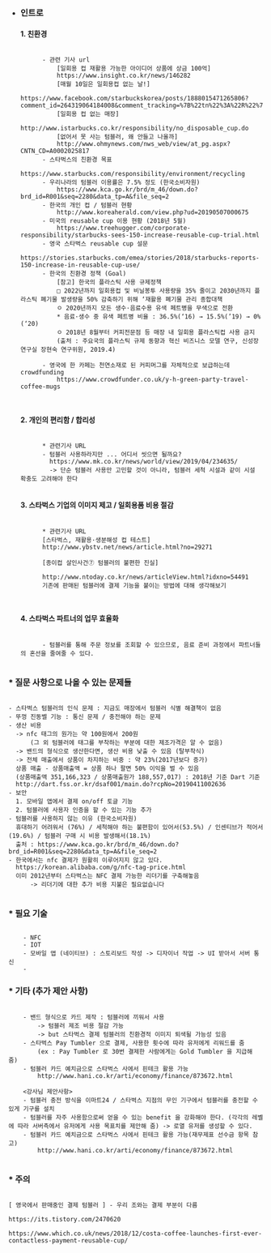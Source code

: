 * ### 인트로
    #### 1. 친환경

    <pre><code>
        - 관련 기사 url  
            [일회용 컵 재활용 가능한 아이디어 상품에 상금 100억]  
            <a>https://www.insight.co.kr/news/146282</a>
            [매월 10일은 일회용컵 없는 날!]  
            https://www.facebook.com/starbuckskorea/posts/1888015471265806?comment_id=264319064184008&comment_tracking=%7B%22tn%22%3A%22R%22%7D  
            [일회용 컵 없는 매장]  
            http://www.istarbucks.co.kr/responsibility/no_disposable_cup.do  
            [없어서 못 사는 텀블러, 왜 안들고 나올까]  
            http://www.ohmynews.com/nws_web/view/at_pg.aspx?CNTN_CD=A0002025817  
        - 스타벅스의 친환경 목표  
            https://www.starbucks.com/responsibility/environment/recycling  
        - 우리나라의 텀블러 이용률은 7.5% 정도 (한국소비자원)  
            https://www.kca.go.kr/brd/m_46/down.do?brd_id=R001&seq=2280&data_tp=A&file_seq=2  
        - 한국의 개인 컵 / 텀블러 현황  
            http://www.koreaherald.com/view.php?ud=20190507000675  
        - 미국의 reusable cup 이용 현황 (2018년 5월)  
            https://www.treehugger.com/corporate-responsibility/starbucks-sees-150-increase-reusable-cup-trial.html  
        - 영국 스타벅스 reusable cup 설문  
            https://stories.starbucks.com/emea/stories/2018/starbucks-reports-150-increase-in-reusable-cup-use/  
        - 한국의 친환경 정책 (Goal)  
            [참고] 한국의 플라스틱 사용 규제정책  
            □ 2022년까지 일회용컵 및 비닐봉투 사용량을 35% 줄이고 2030년까지 플라스틱 폐기물 발생량을 50% 감축하기 위해 ‘재활용 폐기물 관리 종합대책  
            ㅇ 2020년까지 모든 생수·음료수용 유색 페트병을 무색으로 전환  
            * 음료·생수 중 유색 페트병 비율 : 36.5%(‘16) → 15.5%(’19) → 0%(‘20)  
            ㅇ 2018년 8월부터 커피전문점 등 매장 내 일회용 플라스틱컵 사용 금지   
            (출처 : 주요국의 플라스틱 규제 동향과 혁신 비즈니스 모델 연구, 신성장연구실 장현숙 연구위원, 2019.4)  

        - 영국에 한 카페는 천연소재로 된 커피머그를 자체적으로 보급하는데 crowdfunding  
            https://www.crowdfunder.co.uk/y-h-green-party-travel-coffee-mugs

    </code></pre>

    #### 2. 개인의 편리함 / 합리성

    <pre><code>
        * 관련기사 URL
        - 텀블러 사용하라지만 ... 어디서 씻으면 될까요?
          https://www.mk.co.kr/news/world/view/2019/04/234635/
          -> 단순 텀블러 사용만 고민할 것이 아니라, 텀블러 세척 시설과 같이 시설 확충도 고려해야 한다
    </code></pre>

    #### 3. 스타벅스 기업의 이미지 제고 / 일회용품 비용 절감

    <pre><code>
        * 관련기사 URL
        [스타벅스, 재활용·생분해성 컵 테스트]
        http://www.ybstv.net/news/article.html?no=29271
    
        [종이컵 살인사건⑦ 텀블러의 불편한 진실]
        
        http://www.ntoday.co.kr/news/articleView.html?idxno=54491
        기존에 판매된 텀블러에 결제 기능을 붙이는 방법에 대해 생각해보기

    </code></pre>
    
    #### 4. 스타벅스 파트너의 업무 효율화

    <pre><code>
        - 텀블러를 통해 주문 정보를 조회할 수 있으므로, 음료 준비 과정에서 파트너들의 혼선을 줄여줄 수 있다.
    </code></pre>

### * 질문 사항으로 나올 수 있는 문제들

<pre><code>
- 스타벅스 텀블러의 인식 문제 : 지금도 매장에서 텀블러 식별 해결책이 없음
- 뚜껑 진동벨 기능 : 통신 문제 / 충전해야 하는 문제
- 생산 비용   
  -> nfc 태그의 원가는 약 100원에서 200원  
      (그 외 텀블러에 태그를 부착하는 부분에 대한 제조가격은 알 수 없음)  
  -> 밴드의 형식으로 생산한다면, 생산 비용 낮출 수 있음 (탈부착식)  
  -> 전체 매출에서 상품이 차지하는 비중 : 약 23%(2017년보다 증가)  
  상품 매출 - 상품매출액 = 상품 하나 팔면 50% 이익을 벌 수 있음   
  (상품매출액 351,166,323 / 상품매출원가 188,557,017) : 2018년 기준 Dart 기준  
  http://dart.fss.or.kr/dsaf001/main.do?rcpNo=20190411002636  
- 보안 
  1. 모바일 앱에서 결제 on/off 토글 기능
  2. 텀블러에 사용자 인증을 할 수 있는 기능 추가
- 텀블러를 사용하지 않는 이유 (한국소비자원)
  휴대하기 어려워서 (76%) / 세척해야 하는 불편함이 있어서(53.5%) / 인센티브가 적어서(19.6%) / 텀블러 구매 시 비용 발생해서(18.1%)  
  출처 : https://www.kca.go.kr/brd/m_46/down.do?brd_id=R001&seq=2280&data_tp=A&file_seq=2   
- 한국에서는 nfc 결제가 원활히 이루어지지 않고 있다.  
  https://korean.alibaba.com/g/nfc-tag-price.html  
  이미 2012년부터 스타벅스는 NFC 결제 가능한 리더기를 구축해놓음  
      -> 리더기에 대한 추가 비용 지불은 필요없습니다  

</code></pre>
    
### * 필요 기술

<pre><code>
    - NFC
    - IOT
    - 모바일 앱 (네이티브) : 스토리보드 작성 -> 디자이너 작업 -> UI 받아서 서버 통신
    - 
</code></pre>

### * 기타 (추가 제안 사항)  

<pre><code>
    - 밴드 형식으로 카드 제작 : 텀블러에 끼워서 사용  
        -> 텀블러 제조 비용 절감 가능  
        -> but 스타벅스 결제 텀블러의 친환경적 이미지 퇴색될 가능성 있음  
    - 스타벅스 Pay Tumbler 으로 결제, 사용한 횟수에 따라 유저에게 리워드를 줌  
        (ex : Pay Tumbler 로 30번 결제한 사람에게는 Gold Tumbler 을 지급해 줌)  
    - 텀블러 카드 예치금으로 스타벅스 사에서 핀테크 활용 가능
        http://www.hani.co.kr/arti/economy/finance/873672.html

    <강사님 제안사항>
    - 텀블러 충전 방식을 이마트24 / 스타벅스 지점의 무인 기구에서 텀블러를 충전할 수 있게 기구를 설치
    - 텀블러를 자주 사용함으로써 얻을 수 있는 benefit 을 강화해야 한다. (각각의 레벨에 따라 서버측에서 유저에게 사용 목표치를 제안해 줌) -> 로열 유저를 생성할 수 있다.
    - 텀블러 카드 예치금으로 스타벅스 사에서 핀테크 활용 가능(재무제표 선수금 항목 참고)
        http://www.hani.co.kr/arti/economy/finance/873672.html

</code></pre>


### * 주의

<pre><code>
[ 영국에서 판매중인 결제 텀블러 ] - 우리 조와는 결제 부분이 다름

https://its.tistory.com/2470620

https://www.which.co.uk/news/2018/12/costa-coffee-launches-first-ever-contactless-payment-reusable-cup/
</code></pre>